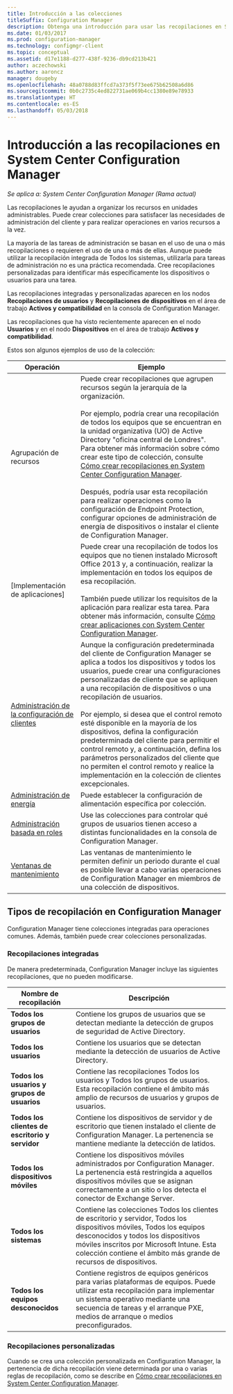 ```yaml
---
title: Introducción a las colecciones
titleSuffix: Configuration Manager
description: Obtenga una introducción para usar las recopilaciones en System Center Configuration Manager.
ms.date: 01/03/2017
ms.prod: configuration-manager
ms.technology: configmgr-client
ms.topic: conceptual
ms.assetid: d17e1188-d277-438f-9236-db9cd213b421
author: aczechowski
ms.author: aaroncz
manager: dougeby
ms.openlocfilehash: 48a0788d83ffcd7a373f5f73ee675b62508a6d86
ms.sourcegitcommit: 0b0c2735c4ed822731ae069b4cc1380e89e78933
ms.translationtype: HT
ms.contentlocale: es-ES
ms.lasthandoff: 05/03/2018
---
```

# <a name="introduction-to-collections-in-system-center-configuration-manager"></a>Introducción a las recopilaciones en System Center Configuration Manager

*Se aplica a: System Center Configuration Manager (Rama actual)*

Las recopilaciones le ayudan a organizar los recursos en unidades administrables. Puede crear colecciones para satisfacer las necesidades de administración del cliente y para realizar operaciones en varios recursos a la vez. 

La mayoría de las tareas de administración se basan en el uso de una o más recopilaciones o requieren el uso de una o más de ellas. Aunque puede utilizar la recopilación integrada de Todos los sistemas, utilizarla para tareas de administración no es una práctica recomendada. Cree recopilaciones personalizadas para identificar más específicamente los dispositivos o usuarios para una tarea.  

 Las recopilaciones integradas y personalizadas aparecen en los nodos **Recopilaciones de usuarios** y **Recopilaciones de dispositivos** en el área de trabajo **Activos y compatibilidad** en la consola de Configuration Manager.  

 Las recopilaciones que ha visto recientemente aparecen en el nodo **Usuarios** y en el nodo **Dispositivos** en el área de trabajo **Activos y compatibilidad**.  

Estos son algunos ejemplos de uso de la colección:  

|Operación|Ejemplo|  
|---------|-------|  
|Agrupación de recursos|Puede crear recopilaciones que agrupen recursos según la jerarquía de la organización.<br /><br /> Por ejemplo, podría crear una recopilación de todos los equipos que se encuentran en la unidad organizativa (UO) de Active Directory "oficina central de Londres". Para obtener más información sobre cómo crear este tipo de colección, consulte [Cómo crear recopilaciones en System Center Configuration Manager](../../../../core/clients/manage/collections/create-collections.md).<br /><br /> Después, podría usar esta recopilación para realizar operaciones como la configuración de Endpoint Protection, configurar opciones de administración de energía de dispositivos o instalar el cliente de Configuration Manager.|  
|[Implementación de aplicaciones]|Puede crear una recopilación de todos los equipos que no tienen instalado Microsoft Office 2013 y, a continuación, realizar la implementación en todos los equipos de esa recopilación.<br /><br /> También puede utilizar los requisitos de la aplicación para realizar esta tarea. Para obtener más información, consulte [Cómo crear aplicaciones con System Center Configuration Manager](../../../../apps/deploy-use/create-applications.md).|  
|[Administración de la configuración de clientes](../../../../core/clients/deploy/about-client-settings.md)|Aunque la configuración predeterminada del cliente de Configuration Manager se aplica a todos los dispositivos y todos los usuarios, puede crear una configuraciones personalizadas de cliente que se apliquen a una recopilación de dispositivos o una recopilación de usuarios.<br /><br /> Por ejemplo, si desea que el control remoto esté disponible en la mayoría de los dispositivos, defina la configuración predeterminada del cliente para permitir el control remoto y, a continuación, defina los parámetros personalizados del cliente que no permiten el control remoto y realice la implementación en la colección de clientes excepcionales. |  
|[Administración de energía](../power/introduction-to-power-management.md)|Puede establecer la configuración de alimentación específica por colección.|  
|[Administración basada en roles](../../../../core/servers/deploy/configure/configure-role-based-administration.md)|Use las colecciones para controlar qué grupos de usuarios tienen acceso a distintas funcionalidades en la consola de Configuration Manager.|  
|[Ventanas de mantenimiento](../../../../core/clients/manage/collections/use-maintenance-windows.md)|Las ventanas de mantenimiento le permiten definir un periodo durante el cual es posible llevar a cabo varias operaciones de Configuration Manager en miembros de una colección de dispositivos. |  


## <a name="collection-types-in-configuration-manager"></a>Tipos de recopilación en Configuration Manager  
 Configuration Manager tiene colecciones integradas para operaciones comunes. Además, también puede crear colecciones personalizadas.   

### <a name="built-in-collections"></a>Recopilaciones integradas  
 De manera predeterminada, Configuration Manager incluye las siguientes recopilaciones, que no pueden modificarse.  

|**Nombre de recopilación**|Descripción|  
|-------------------------|-----------------|  
|**Todos los grupos de usuarios**|Contiene los grupos de usuarios que se detectan mediante la detección de grupos de seguridad de Active Directory.|  
|**Todos los usuarios**|Contiene los usuarios que se detectan mediante la detección de usuarios de Active Directory.|  
|**Todos los usuarios y grupos de usuarios**|Contiene las recopilaciones Todos los usuarios y Todos los grupos de usuarios. Esta recopilación contiene el ámbito más amplio de recursos de usuarios y grupos de usuarios.|  
|**Todos los clientes de escritorio y servidor**|Contiene los dispositivos de servidor y de escritorio que tienen instalado el cliente de Configuration Manager. La pertenencia se mantiene mediante la detección de latidos.|  
|**Todos los dispositivos móviles**|Contiene los dispositivos móviles administrados por Configuration Manager. La pertenencia está restringida a aquellos dispositivos móviles que se asignan correctamente a un sitio o los detecta el conector de Exchange Server.|  
|**Todos los sistemas**|Contiene las colecciones Todos los clientes de escritorio y servidor, Todos los dispositivos móviles, Todos los equipos desconocidos y todos los dispositivos móviles inscritos por Microsoft Intune. Esta colección contiene el ámbito más grande de recursos de dispositivos.|  
|**Todos los equipos desconocidos**|Contiene registros de equipos genéricos para varias plataformas de equipos. Puede utilizar esta recopilación para implementar un sistema operativo mediante una secuencia de tareas y el arranque PXE, medios de arranque o medios preconfigurados.|  

### <a name="custom-collections"></a>Recopilaciones personalizadas  
 Cuando se crea una colección personalizada en Configuration Manager, la pertenencia de dicha recopilación viene determinada por una o varias reglas de recopilación, como se describe en [Cómo crear recopilaciones en System Center Configuration Manager](../../../../core/clients/manage/collections/create-collections.md). 

